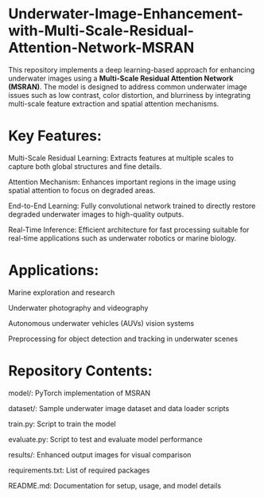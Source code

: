 # Underwater-Image-Enhancement-with-Multi-Scale-Residual-Attention-Network-MSRAN

This repository implements a deep learning-based approach for enhancing underwater images using a **Multi-Scale Residual Attention Network (MSRAN)**. The model is designed to address common underwater image issues such as low contrast, color distortion, and blurriness by integrating multi-scale feature extraction and spatial attention mechanisms.

# Key Features:
Multi-Scale Residual Learning: Extracts features at multiple scales to capture both global structures and fine details.

Attention Mechanism: Enhances important regions in the image using spatial attention to focus on degraded areas.

End-to-End Learning: Fully convolutional network trained to directly restore degraded underwater images to high-quality outputs.

Real-Time Inference: Efficient architecture for fast processing suitable for real-time applications such as underwater robotics or marine biology.

# Applications:
Marine exploration and research

Underwater photography and videography

Autonomous underwater vehicles (AUVs) vision systems

Preprocessing for object detection and tracking in underwater scenes

# Repository Contents:
model/: PyTorch implementation of MSRAN

dataset/: Sample underwater image dataset and data loader scripts

train.py: Script to train the model

evaluate.py: Script to test and evaluate model performance

results/: Enhanced output images for visual comparison

requirements.txt: List of required packages

README.md: Documentation for setup, usage, and model details
